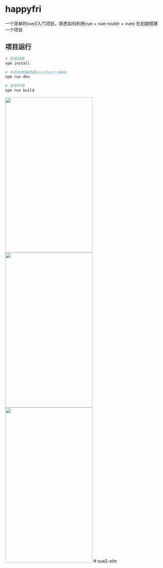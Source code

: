 # happyfri

一个简单的vue2入门项目，熟悉如何利用vue + vue-router + vuex 在初期搭建一个项目 


## 项目运行
``` bash
# 安装依赖
npm install

# 开启本地服务器localhost:8080
npm run dev

# 发布环境
npm run build
```

<img src="https://github.com/bailicangdu/vue2-happyfri/blob/master/src/images/project-index.png" width="280" height="500"/>
<img src="https://github.com/bailicangdu/vue2-happyfri/blob/master/src/images/project-item.png" width="280" height="500"/>
<img src="https://github.com/bailicangdu/vue2-happyfri/blob/master/src/images/project-score.png" width="280" height="500"/>
# vue2-elm
